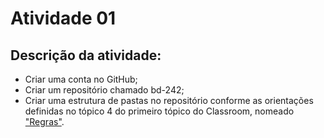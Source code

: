 # Atividade 01
## Descrição da atividade:
- Criar uma conta no GitHub;
- Criar um repositório chamado bd-242;
- Criar uma estrutura de pastas no repositório conforme as orientações definidas no tópico 4 do primeiro tópico do Classroom, nomeado ["Regras"](https://regras-bd242.netlify.app).

